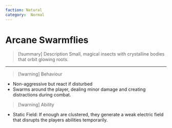 ```yaml
---
faction: Natural
category:  Normal
---
```


# Arcane Swarmflies

> [!summary] Description
> Small, magical insects with crystalline bodies that orbit glowing roots.

---

>[!warning] Behaviour
- Non-aggressive but react if disturbed
- Swarms around the player, dealing minor damage and creating distractions during combat.

>[!warning] Ability
- Static Field: If enough are clustered, they generate a weak electric field that disrupts the players abilities temporarily.
